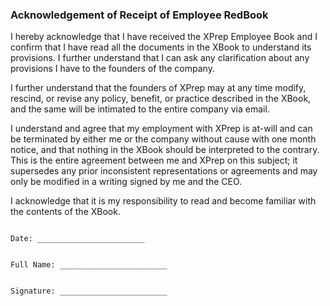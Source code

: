 ### Acknowledgement of Receipt of Employee RedBook

I hereby acknowledge that I have received the XPrep Employee Book and I confirm that I have read all the documents in the XBook to understand its provisions. I further understand that I can ask any clarification about any provisions I have to the founders of the company.

I further understand that the founders of XPrep may at any time modify, rescind, or revise any policy, benefit, or practice described in the XBook, and the same will be intimated to the entire company via email.

I understand and agree that my employment with XPrep is at-will and can be terminated by either me or the company without cause with one month notice, and that nothing in the XBook should be interpreted to the contrary. This is the entire agreement between me and XPrep on this subject; it supersedes any prior inconsistent representations or agreements and may only be modified in a writing signed by me and the CEO.

I acknowledge that it is my responsibility to read and become familiar with the contents of the XBook.


```

Date: ________________________


Full Name: ________________________


Signature: ________________________

```
